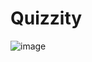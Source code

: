 # Quizzity

![image](https://github.com/user-attachments/assets/81d86272-e2e6-4a3d-8ab4-64216350a30c)
